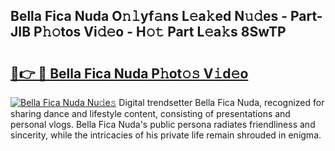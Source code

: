 ## Bella Fica Nuda O𝚗𝚕yf𝚊ns L𝚎a𝚔ed N𝚞𝚍es - Part-JIB P𝚑𝚘tos Vi𝚍𝚎o - H𝚘𝚝 Part L𝚎a𝚔s 8SwTP

# <h2><a href="http://kf1tu9.oniu.top/?m=Bella+Fica+Nuda">🔗👉 🔴 Bella Fica Nuda P𝚑ot𝚘𝚜 V𝚒d𝚎o</a></h2>

[![Bella Fica Nuda Nu𝚍e𝚜](https://i.imgur.com/0qMVB7G.gif)](http://kf1tu9.oniu.top/?m=Bella+Fica+Nuda)
Digital trendsetter Bella Fica Nuda, recognized for sharing dance and lifestyle content, consisting of presentations and personal vlogs. Bella Fica Nuda's public persona radiates friendliness and sincerity, while the intricacies of his private life remain shrouded in enigma.  
